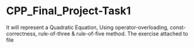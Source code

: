 # CPP_Final_Project-Task1

 It will represent a Quadratic Equation,
 Using operator-overloading, const-correctness, rule-of-three & rule-of-five method.
 The exercise attached to file
